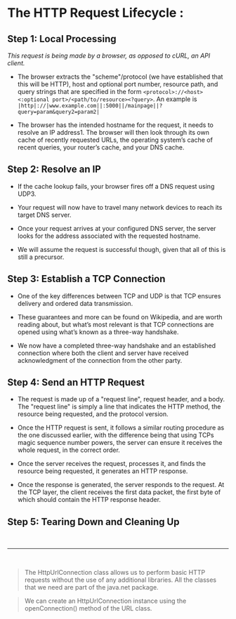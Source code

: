 # The HTTP Request Lifecycle : 

## Step 1: Local Processing


*This request is being made by a browser, as opposed to cURL, an API client.*

- The browser extracts the "scheme"/protocol (we have established that this will be HTTP), host and optional port number, resource path, and query strings that are specified in the form `<protocol>://<host><:optional port>/<path/to/resource><?query>`. An example is `|http|://|www.example.com||:5000||/mainpage||?query=param&query2=param2|`

- The browser has the intended hostname for the request, it needs to resolve an IP address1. The browser will then look through its own cache of recently requested URLs, the operating system’s cache of recent queries, your router’s cache, and your DNS cache.


## Step 2: Resolve an IP

- If the cache lookup fails, your browser fires off a DNS request using UDP3. 

- Your request will now have to travel many network devices to reach its target DNS server.

- Once your request arrives at your configured DNS server, the server looks for the address associated with the requested hostname. 

- We will assume the request is successful though, given that all of this is still a precursor.



## Step 3: Establish a TCP Connection

- One of the key differences between TCP and UDP is that TCP ensures delivery and ordered data transmission.

- These guarantees and more can be found on Wikipedia, and are worth reading about, but what’s most relevant is that TCP connections are opened using what’s known as a three-way handshake.

- We now have a completed three-way handshake and an established connection where both the client and server have received acknowledgment of the connection from the other party.



## Step 4: Send an HTTP Request


- The request is made up of a "request line", request header, and a body. The "request line" is simply a line that indicates the HTTP method, the resource being requested, and the protocol version. 

- Once the HTTP request is sent, it follows a similar routing procedure as the one discussed earlier, with the difference being that using TCPs magic sequence number powers, the server can ensure it receives the whole request, in the correct order.

- Once the server receives the request, processes it, and finds the resource being requested, it generates an HTTP response.

- Once the response is generated, the server responds to the request. At the TCP layer, the client receives the first data packet, the first byte of which should contain the HTTP response header.


## Step 5: Tearing Down and Cleaning Up


<br>
<hr>
<br>



> The HttpUrlConnection class allows us to perform basic HTTP requests without the use of any additional libraries. All the classes that we need are part of the java.net package.


> We can create an HttpUrlConnection instance using the openConnection() method of the URL class.


